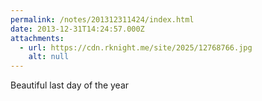 ```yaml
---
permalink: /notes/201312311424/index.html
date: 2013-12-31T14:24:57.000Z
attachments:
  - url: https://cdn.rknight.me/site/2025/12768766.jpg
    alt: null
---
```


Beautiful last day of the year
